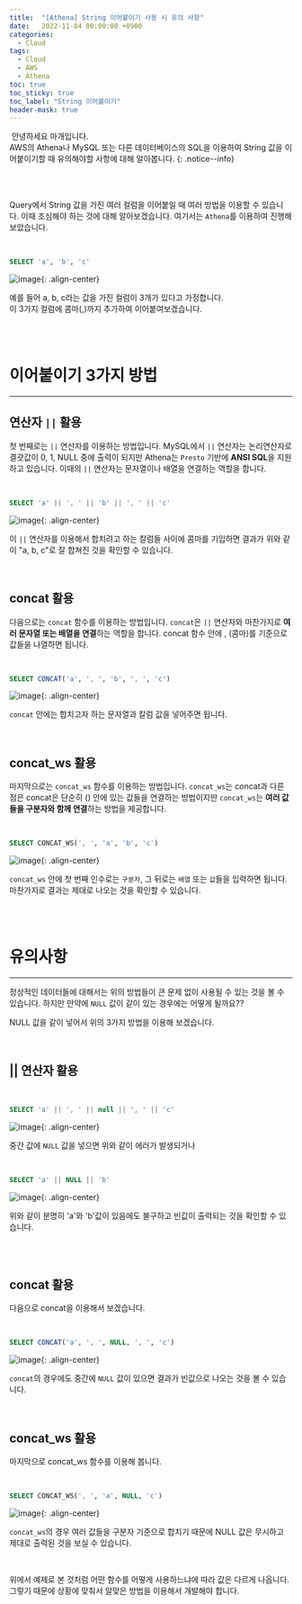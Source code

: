 ```yaml
---
title:  "[Athena] String 이어붙이기 사용 시 유의 사항"
date:   2022-11-04 00:00:00 +0900
categories:
  - Cloud
tags:
  - Cloud
  - AWS
  - Athena
toc: true
toc_sticky: true
toc_label: "String 이어붙이기"
header-mask: true
---
```


&nbsp;안녕하세요 마개입니다.  
AWS의 Athena나 MySQL 또는 다른 데이터베이스의 SQL을 이용하여 String 값을 이어붙이기할 때 유의해야할 사항에 대해 알아봅니다.
{: .notice--info}

<br><br>

Query에서 String 값을 가진 여러 컬럼을 이어붙일 때 여러 방법을 이용할 수 있습니다. 이때 조심해야 하는 것에 대해 알아보겠습니다. 여기서는 `Athena`를 이용하여 진행해보았습니다.

<br>

```sql
SELECT 'a', 'b', 'c'
```

![image](https://user-images.githubusercontent.com/78892113/200019308-f6289175-2cd9-4ad8-bedc-a5b0a0aa63c9.png){: .align-center}

예를 들어 a, b, c라는 값을 가진 컬럼이 3개가 있다고 가정합니다.  
이 3가지 컬럼에 콤마(,)까지 추가하여 이어붙여보겠습니다.

<br><br>

# 이어붙이기 3가지 방법
---

## 연산자 `||` 활용 

첫 번째로는 `||` 연산자를 이용하는 방법입니다. MySQL에서 `||` 연산자는 논리연산자로 결괏값이 0, 1, NULL 중에 출력이 되지만 Athena는 `Presto` 기반에 **ANSI SQL**을 지원하고 있습니다. 이때의 `||` 연산자는 문자열이나 배열을 연결하는 역할을 합니다.

<br>

```sql
SELECT 'a' || ', ' || 'b' || ', ' || 'c'
```

![image](https://user-images.githubusercontent.com/78892113/200019797-dc45b125-7e22-428b-9d80-fb7e15a53556.png){: .align-center}

이 `||` 연산자를 이용해서 합치려고 하는 칼럼들 사이에 콤마를 기입하면 결과가 위와 같이 "a, b, c"로 잘 합쳐진 것을 확인할 수 있습니다.

<br>

## concat 활용

다음으로는 `concat` 함수를 이용하는 방법입니다. `concat`은 `||` 연산자와 마찬가지로 **여러 문자열 또는 배열을 연결**하는 역할을 합니다. concat 함수 안에 , (콤마)를 기준으로 값들을 나열하면 됩니다.

<br>

```sql
SELECT CONCAT('a', ', ', 'b', ', ', 'c')
```

![image](https://user-images.githubusercontent.com/78892113/200020324-bd97bd13-a031-428f-93df-1e372bbe0c7e.png){: .align-center}

`concat` 안에는 합치고자 하는 문자열과 칼럼 값을 넣어주면 됩니다. 

<br>

## concat_ws 활용

마지막으로는 `concat_ws` 함수를 이용하는 방법입니다. `concat_ws`는 concat과 다른 점은 concat은 단순히 () 안에 있는 값들을 연결하는 방법이지만 `concat_ws`는 **여러 값들을 구분자와 함께 연결**하는 방법을 제공합니다.

<br>

```sql
SELECT CONCAT_WS(', ', 'a', 'b', 'c')
```

![image](https://user-images.githubusercontent.com/78892113/200020668-78a0d4e9-bfdd-4f5b-a1a7-351d97915728.png){: .align-center}

`concat_ws` 안에 첫 번째 인수로는 `구분자`, 그 뒤로는 `배열` 또는 `값`들을 입력하면 됩니다. 마찬가지로 결과는 제대로 나오는 것을 확인할 수 있습니다. 

<br><br>

# 유의사항
---

정상적인 데이터들에 대해서는 위의 방법들이 큰 문제 없이 사용될 수 있는 것을 볼 수 있습니다. 하지만 만약에 `NULL` 값이 같이 있는 경우에는 어떻게 될까요??

NULL 값을 같이 넣어서 위의 3가지 방법을 이용해 보겠습니다.

<br>

## || 연산자 활용

<br>

```sql
SELECT 'a' || ', ' || null || ', ' || 'c'
```

![image](https://user-images.githubusercontent.com/78892113/200021091-6b7d8317-99ed-4c2c-be40-14304ad6e349.png){: .align-center}

중간 값에 `NULL` 값을 넣으면 위와 같이 에러가 발생되거나 

<br>

```sql
SELECT 'a' || NULL || 'b'
```

![image](https://user-images.githubusercontent.com/78892113/200021224-53a50c11-a632-4a2d-b589-3aaa7bd6244e.png){: .align-center}

위와 같이 분명히 'a'와 'b'값이 있음에도 불구하고 빈값이 출력되는 것을 확인할 수 있습니다.

<br>
​

## concat 활용

다음으로 concat을 이용해서 보겠습니다.

<br>

```sql
SELECT CONCAT('a', ', ', NULL, ', ', 'c')
```

![image](https://user-images.githubusercontent.com/78892113/200021436-69330ea9-7ce5-4bed-bd35-f7f1114a3d33.png){: .align-center}

`concat`의 경우에도 중간에 `NULL` 값이 있으면 결과가 빈값으로 나오는 것을 볼 수 있습니다.

<br>

## concat_ws 활용

마지막으로 concat_ws 함수를 이용해 봅니다.

<br>

```sql
SELECT CONCAT_WS(', ', 'a', NULL, 'c')
```

![image](https://user-images.githubusercontent.com/78892113/200021760-1621711e-41c9-4f3b-89e8-7432a56f5a5d.png){: .align-center}

`concat_ws`의 경우 여러 값들을 구분자 기준으로 합치기 때문에 NULL 값은 무시하고 제대로 출력된 것을 보실 수 있습니다.

​

위에서 예제로 본 것처럼 어떤 함수를 어떻게 사용하느냐에 따라 값은 다르게 나옵니다. 그렇기 때문에 상황에 맞춰서 알맞은 방법을 이용해서 개발해야 합니다.